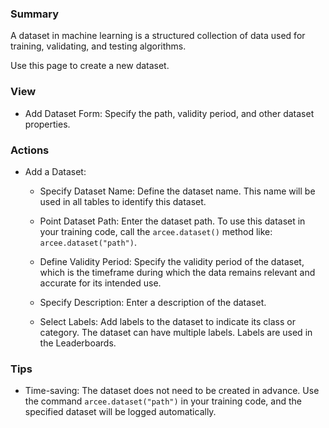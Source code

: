### **Summary**

A dataset in machine learning is a structured collection of data used for training, validating, and testing algorithms.

Use this page to create a new dataset.  

### **View**

- Add Dataset Form: Specify the path, validity period, and other dataset properties.

### **Actions**

- Add a Dataset: 

  - Specify Dataset Name: Define the dataset name. This name will be used in all tables to identify this dataset.
  
  - Point Dataset Path: Enter the dataset path. To use this dataset in your training code, call the ```arcee.dataset()``` 
    method like: ```arcee.dataset("path")```.
  
  - Define Validity Period: Specify the validity period of the dataset, which is the timeframe during which the data 
    remains relevant and accurate for its intended use.
  
  - Specify Description: Enter a description of the dataset.
  
  - Select Labels: Add labels to the dataset to indicate its class or category. The dataset can have multiple labels. 
    Labels are used in the Leaderboards.
  
### **Tips**

- Time-saving: The dataset does not need to be created in advance. Use the command ```arcee.dataset("path")``` in your 
  training code, and the specified dataset will be logged automatically.